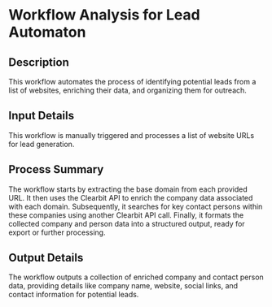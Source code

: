 # Workflow Analysis for Lead Automaton

## Description
This workflow automates the process of identifying potential leads from a list of websites, enriching their data, and organizing them for outreach.

## Input Details
This workflow is manually triggered and processes a list of website URLs for lead generation.

## Process Summary
The workflow starts by extracting the base domain from each provided URL. It then uses the Clearbit API to enrich the company data associated with each domain. Subsequently, it searches for key contact persons within these companies using another Clearbit API call. Finally, it formats the collected company and person data into a structured output, ready for export or further processing.

## Output Details
The workflow outputs a collection of enriched company and contact person data, providing details like company name, website, social links, and contact information for potential leads.
